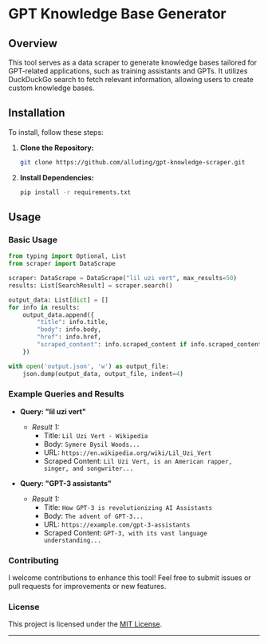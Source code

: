 # GPT Knowledge Base Generator

## Overview

This tool serves as a data scraper to generate knowledge bases tailored for GPT-related applications, such as training assistants and GPTs. It utilizes DuckDuckGo search to fetch relevant information, allowing users to create custom knowledge bases.

## Installation

To install, follow these steps:

1. **Clone the Repository:**
   ```bash
   git clone https://github.com/alluding/gpt-knowledge-scraper.git
   ```
2. **Install Dependencies:**
   ```bash
   pip install -r requirements.txt
   ```
## Usage

### Basic Usage

```python
from typing import Optional, List
from scraper import DataScrape

scraper: DataScrape = DataScrape("lil uzi vert", max_results=50)
results: List[SearchResult] = scraper.search()

output_data: List[dict] = []
for info in results:
    output_data.append({
        "title": info.title,
        "body": info.body,
        "href": info.href,
        "scraped_content": info.scraped_content if info.scraped_content else "Not available"
    })

with open('output.json', 'w') as output_file:
    json.dump(output_data, output_file, indent=4)
```

### Example Queries and Results

- **Query: "lil uzi vert"**
  - *Result 1:*
    - Title: `Lil Uzi Vert - Wikipedia`
    - Body: `Symere Bysil Woods...`
    - URL: `https://en.wikipedia.org/wiki/Lil_Uzi_Vert`
    - Scraped Content: `Lil Uzi Vert, is an American rapper, singer, and songwriter...`

- **Query: "GPT-3 assistants"**
  - *Result 1:*
    - Title: `How GPT-3 is revolutionizing AI Assistants`
    - Body: `The advent of GPT-3...`
    - URL: `https://example.com/gpt-3-assistants`
    - Scraped Content: `GPT-3, with its vast language understanding...`

### Contributing

I welcome contributions to enhance this tool! Feel free to submit issues or pull requests for improvements or new features.

### License

This project is licensed under the [MIT License](LICENSE).

---
